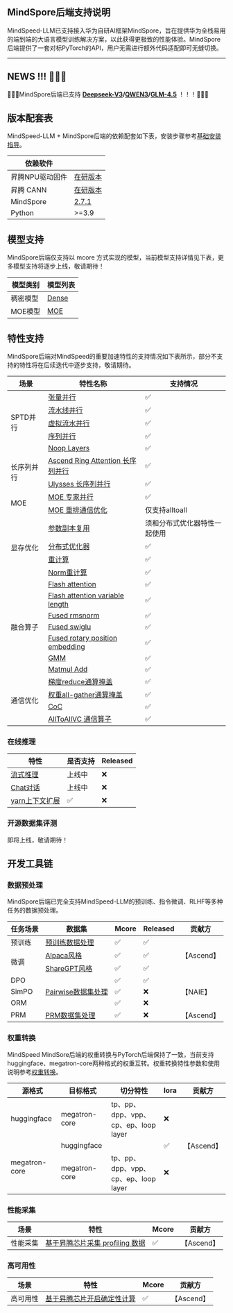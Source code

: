 ## MindSpore后端支持说明

MindSpeed-LLM已支持接入华为自研AI框架MindSpore，旨在提供华为全栈易用的端到端的大语言模型训练解决方案，以此获得更极致的性能体验。MindSpore后端提供了一套对标PyTorch的API，用户无需进行额外代码适配即可无缝切换。

---

## NEWS !!! 📣📣📣

🚀🚀🚀MindSpore后端已支持 **[Deepseek-V3](../../examples/mindspore/deepseek3/README.md)/[QWEN3](../../examples/mindspore/qwen3/README.md)/[GLM-4.5](../../examples/mindspore/glm45-moe/README.md)** ！！！🚀🚀🚀


## 版本配套表

MindSpeed-LLM + MindSpore后端的依赖配套如下表，安装步骤参考[基础安装指导](./install_guide.md)。

| 依赖软件        |                                                                                                                                    |
| --------------- | ---------------------------------------------------------------------------------------------------------------------------------- |
| 昇腾NPU驱动固件 | [在研版本](https://www.hiascend.com/hardware/firmware-drivers/community?product=1&model=30&cann=8.0.RC3.alpha002&driver=1.0.26.alpha) |
| 昇腾 CANN       | [在研版本](https://www.hiascend.com/zh/developer/download/community/result?module=cann)                                               |
| MindSpore       | [2.7.1](https://www.mindspore.cn/install/)                                                                                        |
| Python          | >=3.9                                                                                                                              |

## 模型支持

MindSpore后端仅支持以 mcore 方式实现的模型，当前模型支持详情见下表，更多模型支持将逐步上线，敬请期待！

<table><thead>
  <tr>
    <th>模型类别</th>
    <th>模型列表</th>
  </tr></thead>
<tbody>
  <tr>
    <td rowspan="1">稠密模型</td>
    <td><a href="models/dense_model.md">Dense</a></td>
  </tr>
  <tr>
    <td rowspan="1">MOE模型</td>
    <td><a href="models/moe_model.md">MOE</a></td>
  </tr>
</tbody></table>

## 特性支持

MindSpore后端对MindSpeed的重要加速特性的支持情况如下表所示，部分不支持的特性将在后续迭代中逐步支持，敬请期待。

<table><thead>
  <tr>
    <th>场景</th>
    <th>特性名称</th>
    <th>支持情况</th>
  </tr></thead>
<tbody>
  <tr>
    <td rowspan="5">SPTD并行</td>
    <td><a href="https://gitee.com/ascend/MindSpeed/blob/master/docs/features/tensor-parallel.md">张量并行</a></td>
    <td>✅</td>
  </tr>
  <tr>
    <td><a href="https://gitee.com/ascend/MindSpeed/blob/master/docs/features/pipeline-parallel.md">流水线并行</a></td>
    <td>✅</td>
  </tr>
  <tr>
    <td><a href="../pytorch/features/virtual_pipeline_parallel.md">虚拟流水并行</a></td>
    <td>✅</td>
  </tr>
  <tr>
    <td><a href="https://gitee.com/ascend/MindSpeed/blob/master/docs/features/sequence-parallel.md">序列并行</a></td>
    <td>✅</td>
  </tr>
  <tr>
    <td><a href="https://gitee.com/ascend/MindSpeed/blob/master/docs/features/noop-layers.md">Noop Layers</a></td>
    <td>✅</td>
  </tr>
  <tr>
    <td rowspan="2">长序列并行</td>
    <td><a href="../pytorch/features/ring-attention-context-parallel.md">Ascend Ring Attention 长序列并行</a></td>
    <td>✅</td>
  </tr>
  <tr>
    <td><a href="https://gitee.com/ascend/MindSpeed/blob/master/docs/features/ulysses-context-parallel.md">Ulysses 长序列并行</a></td>
    <td>✅</td>
  </tr>
  <tr>
    <td rowspan="2">MOE</td>
    <td><a href="https://github.com/NVIDIA/Megatron-LM/blob/main/megatron/core/transformer/moe/README.md">MOE 专家并行</a></td>
    <td>✅</td>
  </tr>
  <tr>
    <td><a href="https://gitee.com/ascend/MindSpeed/blob/master/docs/features/megatron_moe/megatron-moe-allgather-dispatcher.md">MOE 重排通信优化</a></td>
    <td>仅支持alltoall</td>
  </tr>
  <tr>
    <td rowspan="4">显存优化</td>
    <td><a href="https://gitee.com/ascend/MindSpeed/blob/master/docs/features/reuse-fp32-param.md">参数副本复用</a></td>
    <td>须和分布式优化器特性一起使用</td>
  </tr>
    <tr>
    <td><a href="https://gitee.com/ascend/MindSpeed/blob/master/docs/features/distributed-optimizer.md">分布式优化器</a></td>
    <td>✅</td>
  </tr>
  <tr>
    <td><a href="../pytorch/features/recompute_relative.md">重计算</a></td>
    <td>✅</td>
  </tr>
  <tr>
    <td><a href="https://gitee.com/ascend/MindSpeed/blob/master/docs/features/norm-recompute.md">Norm重计算</a></td>
    <td>✅</td>
  </tr>
  <tr>
    <td rowspan="7">融合算子</td>
    <td><a href="https://gitee.com/ascend/MindSpeed/blob/master/docs/features/flash-attention.md">Flash attention</a></td>
    <td>✅</td>
  </tr>
  <tr>
    <td><a href="../pytorch/features/variable_length_flash_attention.md">Flash attention variable length</a></td>
    <td>✅</td>
  </tr>
  <tr>
    <td><a href="https://gitee.com/ascend/MindSpeed/blob/master/docs/features/rms_norm.md">Fused rmsnorm</a></td>
    <td>✅</td>
  </tr>
  <tr>
    <td><a href="https://gitee.com/ascend/MindSpeed/blob/master/docs/features/swiglu.md">Fused swiglu</a></td>
    <td>✅</td>
  </tr>
  <tr>
    <td><a href="https://gitee.com/ascend/MindSpeed/blob/master/docs/features/rotary-embedding.md">Fused rotary position embedding</a></td>
    <td>✅</td>
  </tr>
  <tr>
    <td><a href="https://gitee.com/ascend/MindSpeed/blob/master/docs/features/megatron_moe/megatron-moe-gmm.md">GMM</a></td>
    <td>✅</td>
  </tr>
  <tr>
    <td><a href="https://gitee.com/ascend/MindSpeed/blob/master/docs/features/npu_matmul_add.md">Matmul Add</a></td>
    <td>✅</td>
  </tr>
  <tr>
    <td rowspan="4">通信优化</td>
    <td><a href="https://gitee.com/ascend/MindSpeed/blob/master/docs/features/async-ddp-param-gather.md">梯度reduce通算掩盖</a></td>
    <td>✅</td>
  </tr>
  <tr>
    <td><a href="https://gitee.com/ascend/MindSpeed/blob/master/docs/features/async-ddp-param-gather.md">权重all-gather通算掩盖</a></td>
    <td>✅</td>
  </tr>
  <tr>
    <td><a href="../pytorch/features/communication-over-computation.md">CoC</a></td>
    <td>✅</td>
  </tr>
    <tr>
    <td><a href="https://gitee.com/ascend/MindSpeed-LLM/blob/master/docs/mindspore/features/alltoallvc.md">AllToAllVC 通信算子</a></td>
    <td>✅</td>
  </tr>
</tbody></table>

### 在线推理

<table>
  <thead>
    <tr>
      <th>特性</th>
      <th>是否支持</th>
      <th>Released</th>
    </tr>
  </thead>
  <tbody>
    <tr>
      <td><a href="../pytorch/solutions/inference/inference.md">流式推理 </a></td>
      <td>上线中</td>
      <td>❌</td>
    </tr>
    <tr>
      <td><a href="../pytorch/solutions/inference/chat.md"> Chat对话</a></td>
      <td>上线中</td>
      <td>❌</td>
    </tr>
    <tr>
      <td><a href="../pytorch/features/yarn.md"> yarn上下文扩展 </a></td>
      <td>✅</td>
      <td>❌</td>
    </tr>
  </tbody>
</table>

### 开源数据集评测

即将上线，敬请期待！


## 开发工具链

### 数据预处理

MindSpore后端已完全支持MindSpeed-LLM的预训练、指令微调、RLHF等多种任务的数据预处理。

<table>
  <thead>
    <tr>
      <th>任务场景</th>
      <th>数据集</th>
      <th>Mcore</th>
      <th>Released</th>
      <th>贡献方</th>
    </tr>
  </thead>
  <tbody>
    <tr>
      <td>预训练</td>
      <td><a href="../pytorch/solutions/pretrain/pretrain_dataset.md">预训练数据处理</a></td>
      <td>✅</td>
      <td>✅</td>
      <td rowspan="3">【Ascend】</td>
    </tr>
    <tr>
      <td rowspan="2">微调</td>
      <td><a href="../pytorch/solutions/finetune/datasets/alpaca_dataset.md">Alpaca风格</a></td>
      <td>✅</td>
      <td>✅</td>
    </tr>
    <tr>
      <td><a href="../pytorch/solutions/finetune/datasets/sharegpt_dataset.md">ShareGPT风格</a></td>
      <td>✅</td>
      <td>✅</td>
    </tr>
    <tr>
      <td>DPO</td>
      <td rowspan="3"><a href="../pytorch/solutions/finetune/datasets/pairwise_dataset.md">Pairwise数据集处理</a></td>
      <td>✅</td>
      <td>✅</td>
      <td rowspan="3">【NAIE】</td>
    </tr>
    <tr>
      <td>SimPO</td>
      <td>✅</td>
      <td>❌</td>
    </tr>
    <tr>
      <td>ORM</td>
      <td>✅</td>
      <td>❌</td>
    </tr>
    <tr>
      <td>PRM</td>
      <td rowspan="1"><a href="../pytorch/solut
      ions/preference-alignment/process_reward_dataset.md">PRM数据集处理</a></td>
      <td>✅</td>
      <td>❌</td>
      <td rowspan="1">【Ascend】</td>
    </tr>
  </tbody>
</table>

### 权重转换

MindSpeed MindSore后端的权重转换与PyTorch后端保持了一致，当前支持huggingface、megatron-core两种格式的权重互转。权重转换特性参数和使用说明参考[权重转换](../pytorch/solutions/checkpoint_convert.md)。

<table>
  <thead>
    <tr>
      <th>源格式</th>
      <th>目标格式</th>
      <th>切分特性</th>
      <th>lora</th>
      <th>贡献方</th>
    </tr>
  </thead>
  <tbody>
    <tr>
      <td>huggingface</td>
      <td>megatron-core</td>
      <td>tp、pp、dpp、vpp、cp、ep、loop layer</td>
      <td>❌</td>
      <td rowspan="3">【Ascend】</td>
    </tr>
    <tr>
      <td rowspan="2">megatron-core</td>
      <td>huggingface</td>
      <td></td>
      <td>✅</td>
    </tr>
    <tr>
      <td>megatron-core</td>
      <td>tp、pp、dpp、vpp、cp、ep、loop layer</td>
      <td>❌</td>
    </tr>
  </tbody>
</table>

### 性能采集

<table>
  <thead>
    <tr>
      <th>场景</th>
      <th>特性</th>
      <th>Mcore</th>
      <th>贡献方</th>
    </tr>
  </thead>
  <tbody>
    <tr>
      <td rowspan="1">性能采集</td>
      <td><a href="../pytorch/features/profiling.md">基于昇腾芯片采集 profiling 数据</a></td>
      <td>✅</td>
      <td>【Ascend】</td>
    </tr>
  </tbody>
</table>


### 高可用性

<table>
  <thead>
    <tr>
      <th>场景</th>
      <th>特性</th>
      <th>Mcore</th>
      <th>贡献方</th>
    </tr>
  </thead>
  <tbody>
    <tr>
      <td rowspan="2">高可用性</td>
      <td><a href="../pytorch/features/deterministic_computation.md">基于昇腾芯片开启确定性计算</a></td>
      <td>✅</td>
      <td rowspan="2">【Ascend】</td>
    </tr>
  </tbody>
</table>